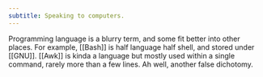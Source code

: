 ```yaml
---
subtitle: Speaking to computers.
---
```

Programming language is a blurry term, and some fit better into other places.  For example, [[Bash]] is half language half shell, and stored under [[GNU]].  [[Awk]] is kinda a language but mostly used within a single command, rarely more than a few lines.  Ah well, another false dichotomy.